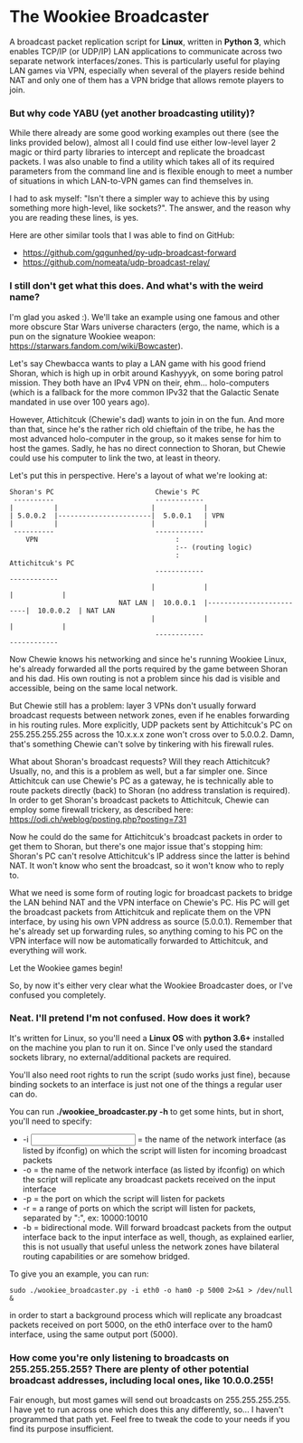 # The Wookiee Broadcaster

A broadcast packet replication script for **Linux**, written in **Python 3**, which enables TCP/IP (or UDP/IP) LAN applications to communicate across two separate network interfaces/zones. This is particularly useful for playing LAN games via VPN, especially when several of the players reside behind NAT and only one of them has a VPN bridge that allows remote players to join.

### But why code YABU (yet another broadcasting utility)?

While there already are some good working examples out there (see the links provided below), almost all I could find use either low-level layer 2 magic or third party libraries to intercept and replicate the broadcast packets. I was also unable to find a utility which takes all of its required parameters from the command line and is flexible enough to meet a number of situations in which LAN-to-VPN games can find themselves in.

I had to ask myself: "Isn't there a simpler way to achieve this by using something more high-level, like sockets?". The answer, and the reason why you are reading these lines, is yes.

Here are other similar tools that I was able to find on GitHub:
* https://github.com/gqgunhed/py-udp-broadcast-forward
* https://github.com/nomeata/udp-broadcast-relay/

### I still don't get what this does. And what's with the weird name?

I'm glad you asked :). We'll take an example using one famous and other more obscure Star Wars universe characters (ergo, the name, which is a pun on the signature Wookiee weapon: https://starwars.fandom.com/wiki/Bowcaster). 

Let's say Chewbacca wants to play a LAN game with his good friend Shoran, which is high up in orbit around Kashyyyk, on some boring patrol mission. They both have an IPv4 VPN on their, ehm... holo-computers (which is a fallback for the more common IPv32 that the Galactic Senate mandated in use over 100 years ago).

However, Attichitcuk (Chewie's dad) wants to join in on the fun. And more than that, since he's the rather rich old chieftain of the tribe, he has the most advanced holo-computer in the group, so it makes sense for him to host the games. Sadly, he has no direct connection to Shoran, but Chewie could use his computer to link the two, at least in theory.

Let's put this in perspective. Here's a layout of what we're looking at:

```
Shoran's PC                         Chewie's PC
 ----------                         ------------
|          |                       |            |
| 5.0.0.2  |-----------------------|  5.0.0.1   | VPN
|          |                       |            |
 ----------                         ------------
    VPN                                  :
                                         :-- (routing logic)
                                         :                                Attichitcuk's PC
                                    ------------                           ------------
                                   |            |                         |            |
                           NAT LAN |  10.0.0.1  |-------------------------|  10.0.0.2  | NAT LAN 
                                   |            |                         |            |
                                    ------------                           ------------
```

Now Chewie knows his networking and since he's running Wookiee Linux, he's already forwarded all the ports required by the game between Shoran and his dad. His own routing is not a problem since his dad is visible and accessible, being on the same local network.

But Chewie still has a problem: layer 3 VPNs don't usually forward broadcast requests between network zones, even if he enables forwarding in his routing rules. More explicitly, UDP packets sent by Attichitcuk's PC on 255.255.255.255 across the 10.x.x.x zone won't cross over to 5.0.0.2. Damn, that's something Chewie can't solve by tinkering with his firewall rules.

What about Shoran's broadcast requests? Will they reach Attichitcuk? Usually, no, and this is a problem as well, but a far simpler one. Since Attichitcuk can use Chewie's PC as a gateway, he is technically able to route packets directly (back) to Shoran (no address translation is required). In order to get Shoran's broadcast packets to Attichitcuk, Chewie can employ some firewall trickery, as described here: https://odi.ch/weblog/posting.php?posting=731

Now he could do the same for Attichitcuk's broadcast packets in order to get them to Shoran, but there's one major issue that's stopping him: Shoran's PC can't resolve Attichitcuk's IP address since the latter is behind NAT. It won't know who sent the broadcast, so it won't know who to reply to.

What we need is some form of routing logic for broadcast packets to bridge the LAN behind NAT and the VPN interface on Chewie's PC. His PC will get the broadcast packets from Attichitcuk and replicate them on the VPN interface, by using his own VPN address as source (5.0.0.1). Remember that he's already set up forwarding rules, so anything coming to his PC on the VPN interface will now be automatically forwarded to Attichitcuk, and everything will work.

Let the Wookiee games begin!

So, by now it's either very clear what the Wookiee Broadcaster does, or I've confused you completely.

### Neat. I'll pretend I'm not confused. How does it work?

It's written for Linux, so you'll need a **Linux OS** with **python 3.6+** installed on the machine you plan to run it on. Since I've only used the standard sockets library, no external/additional packets are required.

You'll also need root rights to run the script (sudo works just fine), because binding sockets to an interface is just not one of the things a regular user can do.

You can run **./wookiee_broadcaster.py -h** to get some hints, but in short, you'll need to specify:

* -i <input> = the name of the network interface (as listed by ifconfig) on which the script will listen for incoming broadcast packets
* -o <output> = the name of the network interface (as listed by ifconfig) on which the script will replicate any broadcast packets received on the input interface
* -p <port> = the port on which the script will listen for packets
* -r <range> = a range of ports on which the script will listen for packets, separated by ":", ex: 10000:10010
* -b = bidirectional mode. Will forward broadcast packets from the output interface back to the input interface as well, though, as explained earlier, this is not usually that useful unless the network zones have bilateral routing capabilities or are somehow bridged.

To give you an example, you can run:

```
sudo ./wookiee_broadcaster.py -i eth0 -o ham0 -p 5000 2>&1 > /dev/null &
```

in order to start a background process which will replicate any broadcast packets received on port 5000, on the eth0 interface over to the ham0 interface, using the same output port (5000).

### How come you're only listening to broadcasts on 255.255.255.255? There are plenty of other potential broadcast addresses, including local ones, like 10.0.0.255!

Fair enough, but most games will send out broadcasts on 255.255.255.255. I have yet to run across one which does this any differently, so... I haven't programmed that path yet. Feel free to tweak the code to your needs if you find its purpose insufficient.

